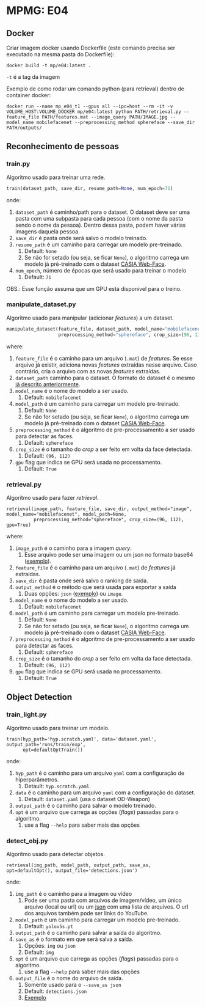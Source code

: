# MPMG: E04

## Docker

Criar imagem docker usando Dockerfile (este comando precisa ser executado na mesma pasta do Dockerfile):

```
docker build -t mp/e04:latest .
```
```-t``` é a tag da imagem

Exemplo de como rodar um comando python (para retrieval) dentro de container docker: 

```
docker run --name mp_e04_t1 --gpus all --ipc=host --rm -it -v VOLUME_HOST:VOLUME_DOCKER mp/e04:latest python PATH/retrieval.py --feature_file PATH/features.mat --image_query PATH/IMAGE.jpg --model_name mobilefacenet --preprocessing_method sphereface --save_dir PATH/outputs/
```

## Reconhecimento de pessoas

### train.py

Algoritmo usado para treinar uma rede.

```python
train(dataset_path, save_dir, resume_path=None, num_epoch=71)
```
onde:

1. ```dataset_path``` é caminho/path para o dataset. O dataset deve ser uma pasta com uma subpasta para cada pessoa 
   (com o nome da pasta sendo o nome da pessoa). Dentro dessa pasta, podem haver várias imagens daquela pessoa.
2. ```save_dir``` é pasta onde será salvo o modelo treinado.
3. ```resume_path``` é um caminho para carregar um modelo pre-treinado.
   1. Default: ```None```
   2. Se não for setado (ou seja, se ficar ```None```), o algoritmo carrega um modelo já pré-treinado com o dataset
    [CASIA Web-Face](https://arxiv.org/abs/1411.7923).
4. ```num_epoch```, número de épocas que será usado para treinar o modelo
   1. Default: ```71```
   
OBS.: Esse função assuma que um GPU está disponível para o treino.

### manipulate_dataset.py

Algoritmo usado para manipular (adicionar _features_) a um dataset.

```python
manipulate_dataset(feature_file, dataset_path, model_name="mobilefacenet", model_path=None, 
                   preprocessing_method="sphereface", crop_size=(96, 112), gpu=True)
```
where:

1. ```feature_file``` é o caminho para um arquivo (```.mat```) de _features_.
   Se esse arquivo já existir, adiciona novas _features_ extraídas nesse arquivo.
   Caso contrário, cria o arquivo com as novas _features_ extraídas. 
2. ```dataset_path``` caminho para o dataset. O formato do dataset é o mesmo [já descrito anteriormente](#trainpy).
3. ```model_name``` é o nome do modelo a ser usado.
   1. Default: ```mobilefacenet```
4. ```model_path``` é um caminho para carregar um modelo pre-treinado.
   1. Default: ```None```
   2. Se não for setado (ou seja, se ficar ```None```), o algoritmo carrega um modelo já pré-treinado com o dataset
    [CASIA Web-Face](https://arxiv.org/abs/1411.7923).
5. ```preprocessing_method``` é o algoritmo de pre-processamento a ser usado para detectar as faces.
   1. Default: ```sphereface```
6. ```crop_size``` é o tamanho do _crop_ a ser feito em volta da face detectada.
   1. Default: ```(96, 112)```
7. ```gpu``` flag que indica se GPU será usada no processamento.
   1. Default: ```True```

### retrieval.py

Algoritmo usado para fazer _retrieval_.

```
retrieval(image_path, feature_file, save_dir, output_method="image", model_name="mobilefacenet", model_path=None,
          preprocessing_method="sphereface", crop_size=(96, 112), gpu=True)
```
where:

1. ```image_path``` é o caminho para a imagem _query_.
   1. Esse arquivo pode ser uma imagem ou um json no formato base64 ([exemplo](exemplos/image_base64.json)).
2. ```feature_file``` é o caminho para um arquivo (```.mat```) de _features_ já extraídas.
3. ```save_dir``` é pasta onde será salvo o ranking de saída.
4. ```output_method``` é o método que será usada para exportar a saída
   1. Duas opções: ```json``` ([exemplo](exemplos/saida.json)) ou ```image```.
4. ```model_name``` é o nome do modelo a ser usado.
   1. Default: ```mobilefacenet```
5. ```model_path``` é um caminho para carregar um modelo pre-treinado.
   1. Default: ```None```
   2. Se não for setado (ou seja, se ficar ```None```), o algoritmo carrega um modelo já pré-treinado com o dataset
    [CASIA Web-Face](https://arxiv.org/abs/1411.7923).
6. ```preprocessing_method``` é o algoritmo de pre-processamento a ser usado para detectar as faces.
   1. Default: ```sphereface```
7. ```crop_size``` é o tamanho do _crop_ a ser feito em volta da face detectada.
   1. Default: ```(96, 112)```
8. ```gpu``` flag que indica se GPU será usada no processamento.
   1. Default: ```True```

## Object Detection

### train_light.py

Algoritmo usado para treinar um modelo.

```
train(hyp_path='hyp.scratch.yaml', data='dataset.yaml', output_path='runs/train/exp', 
      opt=defaultOptTrain())
```
onde:

1. ```hyp_path``` é o caminho para um arquivo ```yaml``` com a configuração de hiperparâmetros.
   1. Detault: ```hyp.scratch.yaml```.
2. ```data``` é o caminho para um arquivo ```yaml``` com a configuração do dataset.
   1. Detault: ```dataset.yaml``` (usa o dataset OD-Weapon)
3. ```output_path``` é o caminho para salvar o modelo treinado.
4. ```opt``` é um arquivo que carrega as opções (_flags_) passadas para o algoritmo.
   1. use a flag ```--help``` para saber mais das opções

### detect_obj.py

Algoritmo usado para detectar objetos.

```
retrieval(img_path, model_path, output_path, save_as, opt=defaultOpt(), output_file='detections.json')
```
onde:

1. ```img_path``` é o caminho para a imagem ou vídeo
   1. Pode ser uma pasta com arquivos de imagem/vídeo, um único arquivo (local ou url) 
      ou um [json](exemplos/input_object.json) com uma lista de arquivos. O url dos arquivos também pode ser links do YouTube. 
2. ```model_path``` é um caminho para carregar um modelo pre-treinado.
   1. Default: ```yolov5s.pt```
3. ```output_path``` é o caminho para salvar a saída do algoritmo.
4. ```save_as``` é o formato em que será salva a saída.
   1. Opções: ```img``` ou ```json``` 
   1. Default: ```img```
5. ```opt``` é um arquivo que carrega as opções (_flags_) passadas para o algoritmo.
   1. use a flag ```--help``` para saber mais das opções
6. ```output_file``` é o nome do arquivo de saída.
   1. Somente usado para o ```--save_as json```
   2. Default: ```detections.json```
   3. [Exemplo](exemplos/detections9.json)
